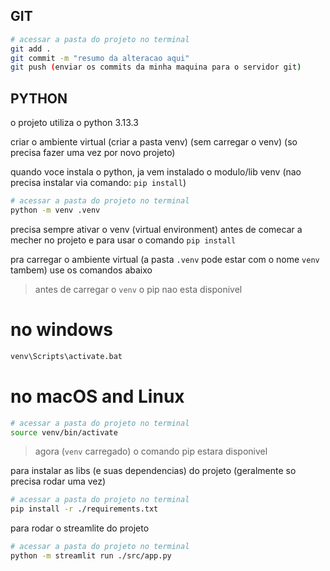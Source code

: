 ## GIT

```bash
# acessar a pasta do projeto no terminal
git add .
git commit -m "resumo da alteracao aqui"
git push (enviar os commits da minha maquina para o servidor git)
```

## PYTHON

o projeto utiliza o python 3.13.3

criar o ambiente virtual (criar a pasta venv) (sem carregar o venv) (so precisa fazer uma vez por novo projeto)

quando voce instala o python, ja vem instalado o modulo/lib venv (nao precisa instalar via comando: `pip install`)

```bash
# acessar a pasta do projeto no terminal
python -m venv .venv
```

precisa sempre ativar o venv (virtual environment) antes de comecar a mecher no projeto e para usar o comando `pip install`

pra carregar o ambiente virtual (a pasta `.venv` pode estar com o nome `venv` tambem) use os comandos abaixo  
> antes de carregar o `venv` o pip nao esta disponivel

# no windows
```cmd
venv\Scripts\activate.bat
```

# no macOS and Linux
```bash
# acessar a pasta do projeto no terminal
source venv/bin/activate
```

> agora (`venv` carregado) o comando pip estara disponivel

para instalar as libs (e suas dependencias) do projeto (geralmente so precisa rodar uma vez)

```bash
# acessar a pasta do projeto no terminal
pip install -r ./requirements.txt
```

para rodar o streamlite do projeto

```bash
# acessar a pasta do projeto no terminal
python -m streamlit run ./src/app.py
```